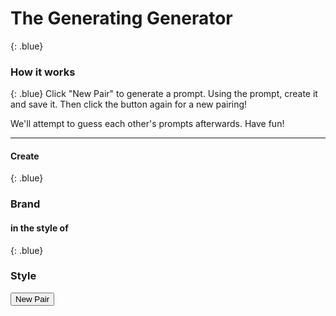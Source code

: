 ---
---

# The Generating Generator
{: .blue}

### How it works
{: .blue}
Click "New Pair" to generate a prompt. Using the prompt, create it and save it. Then click the button again for a new pairing!

We'll attempt to guess each other's prompts afterwards. Have fun!

***

#### Create
{: .blue}

<h3 id="brandLogo">
Brand
    <!-- Brand's appear here -->
</h3>

#### in the style of
{: .blue}

<h3 id="styleOf">
Style
    <!-- Style shows up here -->
</h3>

<button onclick="newPair()">New Pair</button>

<script src="javascript.js"></script>